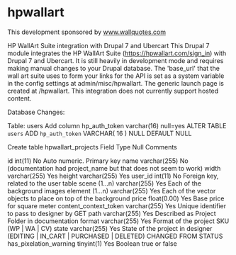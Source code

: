 # hpwallart
This development sponsored by www.wallquotes.com

HP WallArt Suite integration with Drupal 7 and Ubercart
This Drupal 7 module integrates the HP WallArt Suite (https://hpwallart.com/sign_in) with Drupal 7 and Ubercart.
It is still heavily in development mode and requires making manual changes to your Drupal database.
The 'base_url' that the wall art suite uses to form your links for the API is set as a system variable in the config settings at admin/misc/hpwallart. The generic launch page is created at /hpwallart. This integration does not currently support hosted content.

Database Changes:

Table: users
Add column hp_auth_token varchar(16) null=yes
ALTER TABLE  `users` ADD  `hp_auth_token` VARCHAR( 16 ) NULL DEFAULT NULL

Create table hpwallart_projects
Field                   Type          Null  Comments

id                      int(11)       No		Auto numeric. Primary key
name                    varchar(255)	No    (documentation had project_name but that does not seem to work)
width                   varchar(255)	Yes
height                  varchar(255)	Yes
user_id                 int(11)       No		Foreign key, related to the user table
scene (1...n)           varchar(255)	Yes		Each of the background images
element (1...n)         varchar(255)	Yes		Each of the vector objects to place on top of the background
price                   float(0.00) 	Yes		Base price for square meter
content_context_token   varchar(255)	Yes		Unique identifier to pass to designer by GET
path                    varchar(255)	Yes		Described as Project Folder in documentation
format                  varchar(255)	Yes		Format of the project SKU (WP | WA | CV)
state                   varchar(255)	Yes		State of the project in designer (EDITING | IN_CART | PURCHASED | DELETED) CHANGED FROM STATUS
has_pixelation_warning  tinyint(1)    Yes   Boolean true or false 
